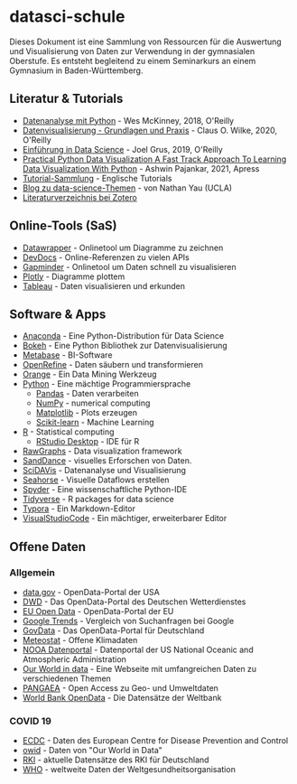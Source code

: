 # datasci-schule

Dieses Dokument ist eine Sammlung von Ressourcen für die Auswertung und Visualisierung von Daten zur Verwendung in der gymnasialen Oberstufe. Es entsteht begleitend zu einem Seminarkurs an einem Gymnasium in Baden-Württemberg.

## Literatur & Tutorials
- [Datenanalyse mit Python](https://oreilly.de/produkt/datenanalyse-mit-python-2/) - Wes McKinney, 2018, O'Reilly
- [Datenvisualisierung - Grundlagen und Praxis](https://oreilly.de/produkt/datenvisualisierung-grundlagen-und-praxis/) - Claus O. Wilke, 2020, O'Reilly
- [Einführung in Data Science](https://oreilly.de/produkt/einfuehrung-in-data-science-2/) - Joel Grus, 2019, O'Reilly
- [Practical Python Data Visualization A Fast Track Approach To Learning Data Visualization With Python](https://www.apress.com/de/book/9781484264546#) - Ashwin Pajankar, 2021, Apress
- [Tutorial-Sammlung](https://www.dataquest.io/python-tutorials-for-data-science/) - Englische Tutorials
- [Blog zu data-science-Themen](https://flowingdata.com) - von Nathan Yau (UCLA)
- [Literaturverzeichnis bei Zotero](https://www.zotero.org/groups/2646283/data_science__visualization/library)

## Online-Tools (SaS)
- [Datawrapper](https://app.datawrapper.de/) - Onlinetool um Diagramme zu zeichnen
- [DevDocs](https://devdocs.io) - Online-Referenzen zu vielen APIs
- [Gapminder](https://www.gapminder.org/tools/#$chart-type=bubbles) - Onlinetool um Daten schnell zu visualisieren
- [Plotly](https://chart-studio.plotly.com/) - Diagramme plottem
- [Tableau](https://www.tableau.com/de-de) - Daten visualisieren und erkunden

## Software & Apps
- [Anaconda](https://www.anaconda.com/) - Eine Python-Distribution für Data Science
- [Bokeh](https://docs.bokeh.org/en/latest/) - Eine Python Bibliothek zur Datenvisualisierung
- [Metabase](https://www.metabase.com) - BI-Software
- [OpenRefine](https://openrefine.org) - Daten säubern und transformieren
- [Orange](https://orange.biolab.si/) - Ein Data Mining Werkzeug
- [Python](https://www.python.org) - Eine mächtige Programmiersprache
  - [Pandas](https://pandas.pydata.org/) - Daten verarbeiten
  - [NumPy](https://numpy.org/) - numerical computing
  - [Matplotlib](https://matplotlib.org/) - Plots erzeugen
  - [Scikit-learn](https://scikit-learn.org/stable/) - Machine Learning
- [R](https://www.r-project.org/) - Statistical computing
    - [RStudio Desktop](https://rstudio.com/products/rstudio/#rstudio-desktop) - IDE für R
- [RawGraphs](https://rawgraphs.io) - Data visualization framework
- [SandDance](https://sanddance.js.org) - visuelles Erforschen von Daten.
- [SciDAVis](http://scidavis.sourceforge.net) - Datenanalyse und Visualisierung
- [Seahorse](https://seahorse.deepsense.ai) - Visuelle Dataflows erstellen
- [Spyder](https://www.spyder-ide.org/) - Eine wissenschaftliche Python-IDE
- [Tidyverse](https://www.tidyverse.org/) - R packages for data science
- [Typora](https://typora.io) - Ein Markdown-Editor
- [VisualStudioCode](https://code.visualstudio.com) - Ein mächtiger, erweiterbarer Editor

## Offene Daten
### Allgemein
- [data.gov](https://www.data.gov) - OpenData-Portal der USA
- [DWD](https://www.dwd.de/DE/leistungen/opendata/opendata.html) - Das OpenData-Portal des Deutschen Wetterdienstes
- [EU Open Data](https://data.europa.eu/euodp/en/home) - OpenData-Portal der EU
- [Google Trends](https://trends.google.com/trends/?geo=DE) - Vergleich von Suchanfragen bei Google
- [GovData](https://www.govdata.de) - Das OpenData-Portal für Deutschland
- [Meteostat](https://meteostat.net/de) - Offene Klimadaten
- [NOOA Datenportal](https://data.noaa.gov/datasetsearch/) - Datenportal der US National Oceanic and Atmospheric Administration
- [Our World in data](https://ourworldindata.org/) - Eine Webseite mit umfangreichen Daten zu verschiedenen Themen
- [PANGAEA](https://www.pangaea.de) - Open Access zu Geo- und Umweltdaten
- [World Bank OpenData](https://data.worldbank.org) - Die Datensätze der Weltbank
### COVID 19
- [ECDC](https://www.ecdc.europa.eu/en/covid-19/data) - Daten des European Centre for Disease Prevention and Control
- [owid](https://github.com/owid/covid-19-data/tree/master/public/data) - Daten von "Our World in Data"
- [RKI](https://npgeo-corona-npgeo-de.hub.arcgis.com/datasets/dd4580c810204019a7b8eb3e0b329dd6_0/data) - aktuelle Datensätze des RKI für Deutschland
- [WHO](https://covid19.who.int/table) - weltweite Daten der Weltgesundheitsorganisation
